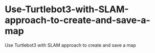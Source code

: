 # Use-Turtlebot3-with-SLAM-approach-to-create-and-save-a-map
Use Turtlebot3 with SLAM approach to create and save a map
